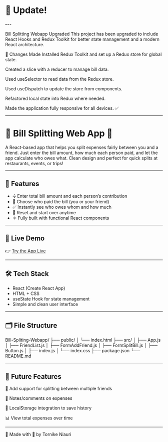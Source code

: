 # 🚀 Update! 

–--

Bill Splitting Webapp Upgraded This project has been upgraded to include React Hooks and Redux Toolkit for better state management and a modern React architecture.

🔧 Changes Made Installed Redux Toolkit and set up a Redux store for global state.

Created a slice with a reducer to manage bill data.

Used useSelector to read data from the Redux store.

Used useDispatch to update the store from components.

Refactored local state into Redux where needed.

Made the application fully responsive for all devices. ✅

--- 

# 💸 Bill Splitting Web App 👥

A React-based app that helps you split expenses fairly between you and a friend. Just enter the bill amount, how much each person paid, and let the app calculate who owes what. Clean design and perfect for quick splits at restaurants, events, or trips!

---

## 🚀 Features

- ➗ Enter total bill amount and each person’s contribution
- 👤 Choose who paid the bill (you or your friend)
- ✅ Instantly see who owes whom and how much
- 🔄 Reset and start over anytime
- ⚛️ Fully built with functional React components

---

## 🔗 Live Demo

👉 [Try the App Live](https://bill-spliting-webapp.vercel.app/)

---

## 🛠️ Tech Stack

- React (Create React App)
- HTML + CSS
- useState Hook for state management
- Simple and clean user interface

---

## 🗂️ File Structure
Bill-Spliting-Webapp/
├── public/
│   └── index.html
├── src/
│   ├── App.js
│   ├── FriendList.js
│   ├── FormAddFriend.js
│   ├── FormSplitBill.js
│   ├── Button.js
│   ├── index.js
│   └── index.css
├── package.json
└── README.md

---

## 📌 Future Features

🧾 Add support for splitting between multiple friends

💬 Notes/comments on expenses

💾 LocalStorage integration to save history

📊 View total expenses over time

---

🙌 Made with 💙 by Tornike Niauri
